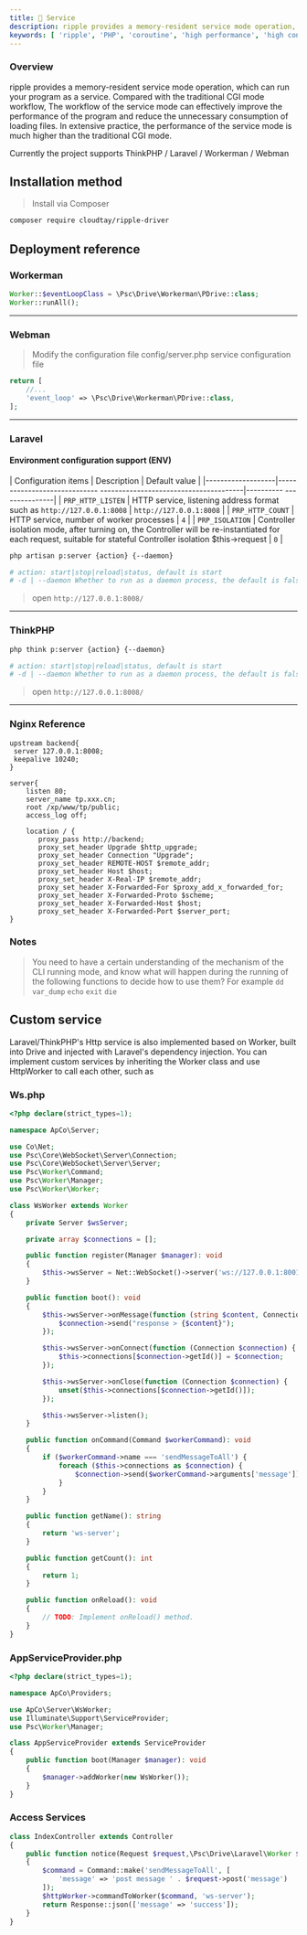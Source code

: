 ```yaml
---
title: 🚀 Service
description: ripple provides a memory-resident service mode operation, which can run your program as a service. Compared with the traditional CGI mode workflow, service mode operation can effectively improve the performance of the program and reduce unnecessary consumption of loading files. , In widespread practice, the performance of the service mode is much higher than that of the traditional CGI mode.
keywords: [ 'ripple', 'PHP', 'coroutine', 'high performance', 'high concurrency', 'service mode', 'server', 'service running' ]
---
```


### Overview

ripple provides a memory-resident service mode operation, which can run your program as a service. Compared with the
traditional CGI mode workflow,
The workflow of the service mode can effectively improve the performance of the program and reduce the unnecessary
consumption of loading files. In extensive practice, the performance of the service mode is much higher than the
traditional CGI mode.

Currently the project supports ThinkPHP / Laravel / Workerman / Webman

## Installation method

> Install via Composer

```bash
composer require cloudtay/ripple-driver
```

## Deployment reference

### Workerman

```php
Worker::$eventLoopClass = \Psc\Drive\Workerman\PDrive::class;
Worker::runAll();
```

---

### Webman

> Modify the configuration file config/server.php service configuration file

```php
return [
    //...
    'event_loop' => \Psc\Drive\Workerman\PDrive::class,
];
```

---

### Laravel

#### Environment configuration support (ENV)

| Configuration items | Description | Default value |
|-------------------|----------------------------- ---------------------------------------|---------- ---------------|
| `PRP_HTTP_LISTEN` | HTTP service, listening address format such as `http://127.0.0.1:8008` | `http://127.0.0.1:8008` |
| `PRP_HTTP_COUNT` | HTTP service, number of worker processes | `4` |
| `PRP_ISOLATION` | Controller isolation mode, after turning on, the Controller will be re-instantiated for each
request, suitable for stateful Controller isolation $this->request | `0` |

```bash
php artisan p:server {action} {--daemon}

# action: start|stop|reload|status, default is start
# -d | --daemon Whether to run as a daemon process, the default is false
```

> open `http://127.0.0.1:8008/`
---

### ThinkPHP

```bash
php think p:server {action} {--daemon}

# action: start|stop|reload|status, default is start
# -d | --daemon Whether to run as a daemon process, the default is false
```

> open `http://127.0.0.1:8008/`
---

### Nginx Reference

```nginx
upstream backend{
 server 127.0.0.1:8008;
 keepalive 10240;
}

server{
    listen 80;
    server_name tp.xxx.cn;
    root /xp/www/tp/public;
    access_log off;
    
    location / {
       proxy_pass http://backend;
       proxy_set_header Upgrade $http_upgrade;  
       proxy_set_header Connection "Upgrade";
       proxy_set_header REMOTE-HOST $remote_addr;
       proxy_set_header Host $host;
       proxy_set_header X-Real-IP $remote_addr;
       proxy_set_header X-Forwarded-For $proxy_add_x_forwarded_for;
       proxy_set_header X-Forwarded-Proto $scheme;
       proxy_set_header X-Forwarded-Host $host;
       proxy_set_header X-Forwarded-Port $server_port;
}
```

### Notes

> You need to have a certain understanding of the mechanism of the CLI running mode, and know what will happen during
> the running of the following functions to decide how to use them? For example
> `dd` `var_dump` `echo` `exit` `die`

## Custom service

Laravel/ThinkPHP's Http service is also implemented based on Worker, built into Drive and injected with Laravel's
dependency injection.
You can implement custom services by inheriting the Worker class and use HttpWorker to call each other, such as

### Ws.php

```php
<?php declare(strict_types=1);

namespace ApCo\Server;

use Co\Net;
use Psc\Core\WebSocket\Server\Connection;
use Psc\Core\WebSocket\Server\Server;
use Psc\Worker\Command;
use Psc\Worker\Manager;
use Psc\Worker\Worker;

class WsWorker extends Worker
{
    private Server $wsServer;

    private array $connections = [];

    public function register(Manager $manager): void
    {
        $this->wsServer = Net::WebSocket()->server('ws://127.0.0.1:8001', []);
    }

    public function boot(): void
    {
        $this->wsServer->onMessage(function (string $content, Connection $connection) {
            $connection->send("response > {$content}");
        });

        $this->wsServer->onConnect(function (Connection $connection) {
            $this->connections[$connection->getId()] = $connection;
        });

        $this->wsServer->onClose(function (Connection $connection) {
            unset($this->connections[$connection->getId()]);
        });

        $this->wsServer->listen();
    }

    public function onCommand(Command $workerCommand): void
    {
        if ($workerCommand->name === 'sendMessageToAll') {
            foreach ($this->connections as $connection) {
                $connection->send($workerCommand->arguments['message']);
            }
        }
    }

    public function getName(): string
    {
        return 'ws-server';
    }

    public function getCount(): int
    {
        return 1;
    }

    public function onReload(): void
    {
        // TODO: Implement onReload() method.
    }
}
```

### AppServiceProvider.php

```php
<?php declare(strict_types=1);

namespace ApCo\Providers;

use ApCo\Server\WsWorker;
use Illuminate\Support\ServiceProvider;
use Psc\Worker\Manager;

class AppServiceProvider extends ServiceProvider
{
    public function boot(Manager $manager): void
    {
        $manager->addWorker(new WsWorker());
    }
}
```

### Access Services

```php
class IndexController extends Controller
{
    public function notice(Request $request,\Psc\Drive\Laravel\Worker $httpWorker) : JsonResponse
    {
        $command = Command::make('sendMessageToAll', [
            'message' => 'post message ' . $request->post('message')
        ]);
        $httpWorker->commandToWorker($command, 'ws-server');
        return Response::json(['message' => 'success']);
    }
}
```
